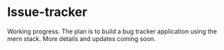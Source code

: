 # Issue-tracker
Working progress. The plan is to build a bug tracker application using the mern stack. More details and updates coming soon. 

